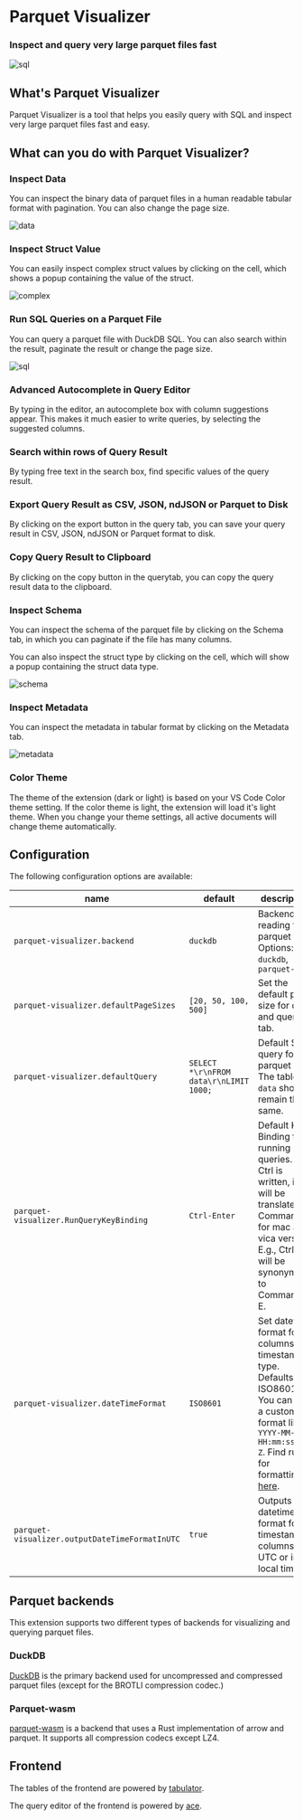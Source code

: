 # Parquet Visualizer

### Inspect and query very large parquet files fast
![sql](media/sql.gif)

## What's Parquet Visualizer
Parquet Visualizer is a tool that helps you easily query with SQL and inspect very large parquet files fast and easy.

## What can you do with Parquet Visualizer?
### Inspect Data
You can inspect the binary data of parquet files in a human readable tabular format with pagination. You can also change the page size.

![data](media/inspect_data.gif)

### Inspect Struct Value
You can easily inspect complex struct values by clicking on the cell, which shows a popup containing the value of the struct.

![complex](media/inspect_complex.gif)

### Run SQL Queries on a Parquet File
You can query a parquet file with DuckDB SQL. You can also search within the result, paginate the result or change the page size. 

![sql](media/sql.gif)

### Advanced Autocomplete in Query Editor
By typing in the editor, an autocomplete box with column suggestions appear. This makes it much easier to write queries, by selecting the suggested columns.

### Search within rows of Query Result
By typing free text in the search box, find specific values of the query result.

### Export Query Result as CSV, JSON, ndJSON or Parquet to Disk
By clicking on the export button in the query tab, you can save your query result in CSV, JSON, ndJSON or Parquet format to disk.

### Copy Query Result to Clipboard
By clicking on the copy button in the querytab, you can copy the query result data to the clipboard.

### Inspect Schema
You can inspect the schema of the parquet file by clicking on the Schema tab, in which you can paginate if the file has many columns.

You can also inspect the struct type by clicking on the cell, which will show a popup containing the struct data type.

![schema](media/inspect_schema.gif)

### Inspect Metadata
You can inspect the metadata in tabular format by clicking on the Metadata tab.

![metadata](media/inspect_metadata.gif)

### Color Theme
The theme of the extension (dark or light) is based on your VS Code Color theme setting. If the color theme is light, the extension will load it's light theme. When you change your theme settings, all active documents will change theme automatically.

## Configuration
The following configuration options are available:

|name|default|description|
|----|-------|-----------|
|`parquet-visualizer.backend`|`duckdb`| Backend for reading the parquet file. Options: `duckdb`, `parquet-wasm`|
|`parquet-visualizer.defaultPageSizes`|`[20, 50, 100, 500]`|Set the default page size for data and query tab.|
|`parquet-visualizer.defaultQuery`|`SELECT *\r\nFROM data\r\nLIMIT 1000;`|Default SQL query for parquet file. The table `data` should remain the same.|
|`parquet-visualizer.RunQueryKeyBinding`|`Ctrl-Enter`|Default Key Binding for running queries. If Ctrl is written, it will be translated to Command for mac and vica versa. E.g., Ctrl-E will be synonymous to Command-E.|
|`parquet-visualizer.dateTimeFormat`|`ISO8601`|Set datetime format for columns of timestamp type. Defaults to ISO8601. You can set a custom format like `YYYY-MM-DD HH:mm:ss.SSS Z`. Find rules for formatting [here](https://www.npmjs.com/package/date-and-time#formatdateobj-arg-utc).|
|`parquet-visualizer.outputDateTimeFormatInUTC`|`true`|Outputs the datetime format for timestamp columns in UTC or in local time.|


## Parquet backends
This extension supports two different types of backends for visualizing and querying parquet files.

### DuckDB
[DuckDB](https://duckdb.org/docs/index) is the primary backend used for uncompressed and compressed parquet files (except for the BROTLI compression codec.)

### Parquet-wasm
[parquet-wasm](https://kylebarron.dev/parquet-wasm) is a backend that uses a Rust implementation of arrow and parquet. It supports all compression codecs except LZ4.

## Frontend
The tables of the frontend are powered by [tabulator](https://tabulator.info/).

The query editor of the frontend is powered by [ace](https://github.com/ajaxorg/ace).

